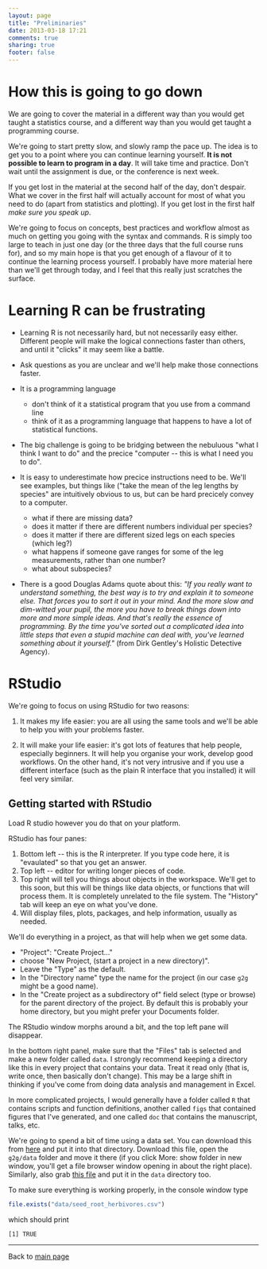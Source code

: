 ```yaml
---
layout: page
title: "Preliminaries"
date: 2013-03-18 17:21
comments: true
sharing: true
footer: false
---
```


# How this is going to go down

We are going to cover the material in a different way than you would
get taught a statistics course, and a different way than you would get
taught a programming course.

We're going to start pretty slow, and slowly ramp the pace up.  The
idea is to get you to a point where you can continue learning
yourself.  **It is not possible to learn to program in a day**.  It
will take time and practice.  Don't wait until the assignment is due,
or the conference is next week.

If you get lost in the material at the second half of the day, don't
despair.  What we cover in the first half will actually account for
most of what you need to do (apart from statistics and plotting).  If
you get lost in the first half *make sure you speak up*.

We're going to focus on concepts, best practices and workflow almost
as much on getting you going with the syntax and commands.  R is
simply too large to teach in just one day (or the three days that the
full course runs for), and so my main hope is that you get enough of a
flavour of it to continue the learning process yourself.  I probably
have more material here than we'll get through today, and I feel that
this really just scratches the surface.

# Learning R can be frustrating

 - Learning R is not necessarily hard, but not necessarily easy
   either.  Different people will make the logical connections faster
   than others, and until it "clicks" it may seem like a battle.
 - Ask questions as you are unclear and we'll help make those
   connections faster.
 - It is a programming language
   - don't think of it a statistical program that you use from a
     command line
   - think of it as a programming language that happens to have a lot
     of statistical functions.
	 
 - The big challenge is going to be bridging between the nebuluous
   "what I think I want to do" and the precice "computer -- this is
   what I need you to do".
 - It is easy to underestimate how precice instructions need to be.
   We'll see examples, but things like ("take the mean of the leg
   lengths by species" are intuitively obvious to us, but can be hard
   precicely convey to a computer.
    - what if there are missing data?
	- does it matter if there are different numbers individual per
      species?
	- does it matter if there are different sized legs on each species
      (which leg?)
	- what happens if someone gave ranges for some of the leg
      measurements, rather than one number?
	- what about subspecies?

 - There is a good Douglas Adams quote about this: *"If you really
   want to understand something, the best way is to try and explain it
   to someone else. That forces you to sort it out in your mind. And
   the more slow and dim-witted your pupil, the more you have to break
   things down into more and more simple ideas. And that's really the
   essence of programming. By the time you've sorted out a complicated
   idea into little steps that even a stupid machine can deal with,
   you've learned something about it yourself."* (from Dirk Gentley's
   Holistic Detective Agency).

# RStudio

We're going to focus on using RStudio for two reasons:

1. It makes my life easier: you are all using the same tools and we'll
   be able to help you with your problems faster.

2. It will make your life easier: it's got lots of features that help
   people, especially beginners.  It will help you organise your work,
   develop good workflows.  On the other hand, it's not very intrusive
   and if you use a different interface (such as the plain R interface
   that you installed) it will feel very similar.
   
## Getting started with RStudio

Load R studio however you do that on your platform.

RStudio has four panes:

1. Bottom left -- this is the R interpreter.  If you type
   code here, it is "evaulated" so that you get an answer.
2. Top left -- editor for writing longer pieces of code.
3. Top right will tell you things about objects in the workspace.
   We'll get to this soon, but this will be things like data objects,
   or functions that will process them.  It is completely unrelated to
   the file system. The "History" tab will keep an eye on what you've
   done.
4. Will display files, plots, packages, and help information, usually
   as needed.

We'll do everything in a project, as that will help when we get some
data.

  - "Project": "Create Project..."
  - choose "New Project, (start a project in a new directory)".
  - Leave the "Type" as the default.
  - In the "Directory name" type the name for the project (in our case
    `g2g` might be a good name).
  - In the "Create project as a subdirectory of" field select (type or
    browse) for the parent directory of the project.  By default this
    is probably your home directory, but you might prefer your
    Documents folder.
	
The RStudio window morphs around a bit, and the top left pane will
disappear.

In the bottom right panel, make sure that the "Files" tab is selected
and make a new folder called `data`.  I strongly recommend keeping a
directory like this in every project that contains your data.  Treat
it read only (that is, write once, then basically don't change).  This
may be a large shift in thinking if you've come from doing data
analysis and management in Excel.

In more complicated projects, I would generally have a folder called
`R` that contains scripts and function definitions, another called
`figs` that contained figures that I've generated, and one called
`doc` that contains the manuscript, talks, etc.

We're going to spend a bit of time using a data set.  You can download
this from [here](data/seed_root_herbivores.csv) and put it into that
directory.  Download this file, open the `g2g/data` folder and move it
there (if you click More: show folder in new window, you'll get a file
browser window opening in about the right place).  Similarly, also
grab [this file](data/seed_root_herbivores.txt) and put it in the
`data` directory too.

To make sure everything is working properly, in the console window
type

```r
file.exists("data/seed_root_herbivores.csv")
```

which should print

```plain
[1] TRUE
```

---
Back to [main page](/intro)
